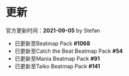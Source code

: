 # 更新

官方更新时间：**2021-09-05** by Stefan

- 已更新至Beatmap Pack **#1068**
- 已更新至Catch the Beat Beatmap Pack **#54**
- 已更新至Mania Beatmap Pack **#91**
- 已更新至Taiko Beatmap Pack **#141**
